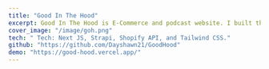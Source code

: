 ```yaml
---
title: "Good In The Hood"
excerpt: Good In The Hood is E-Commerce and podcast website. I built this site trying to upgrade a friend website. "
cover_image: "/image/goh.png"
tech: " Tech: Next JS, Strapi, Shopify API, and Tailwind CSS."
github: "https://github.com/Dayshawn21/GoodHood"
demo: "https://good-hood.vercel.app/"
---
```

